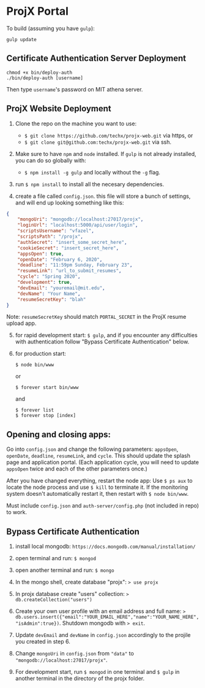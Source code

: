# ProjX Portal

To build (assuming you have `gulp`):
```
gulp update
```

## Certificate Authentication Server Deployment
```
chmod +x bin/deploy-auth
./bin/deploy-auth [username]
```
Then type `username`'s password on MIT athena server.

## ProjX Website Deployment

1. Clone the repo on the machine you want to use: 
    * `$ git clone https://github.com/techx/projx-web.git` via https, or
    * `$ git clone git@github.com:techx/projx-web.git` via ssh.

2. Make sure to have `npm` and `node` installed. If `gulp` is not already installed, you can do so globally with:
    * `$ npm install -g gulp` and locally without the `-g` flag. 

3. run `$ npm install` to install all the necesary dependencies.

4. create a file called `config.json`. this file will store a bunch of settings, and will end up looking something like this:
```JSON
{
    "mongoUri": "mongodb://localhost:27017/projx",
    "loginUrl": "localhost:5000/api/user/login",
    "scriptsUsername": "vfazel",
    "scriptsPath": "/projx",
    "authSecret": "insert_some_secret_here",
    "cookieSecret": "insert_secret_here",
    "appsOpen": true,
    "openDate": "February 6, 2020",
    "deadline": "11:59pm Sunday, February 23",
    "resumeLink": "url_to_submit_resumes",
    "cycle": "Spring 2020",
    "development": true,
    "devEmail": "youremail@mit.edu",
    "devName": "Your Name",
    "resumeSecretKey": "blah"
}
```
Note: `resumeSecretKey` should match `PORTAL_SECRET` in the ProjX resume upload app.

5. for rapid development start: `$ gulp`, and if you encounter any difficulties with authentication follow "Bypass Certificate Authentication" below.

6. for production start: 
    ```
    $ node bin/www
    ```
    or
    ```
    $ forever start bin/www
    ```
    and
    ```
    $ forever list
    $ forever stop [index]
    ```

## Opening and closing apps:
Go into `config.json` and change the following parameters:
`appsOpen`, `openDate`, `deadline`, `resumeLink`, and `cycle`.
This should update the splash page and application portal.
(Each application cycle, you will need to update `appsOpen` twice and each of the other parameters once.)

After you have changed everything, restart the node app:
Use `$ ps aux` to locate the node process and use `$ kill` to terminate it.
If the monitoring system doesn't automatically restart it, then restart with `$ node bin/www`.

Must include `config.json` and `auth-server/config.php` (not included in repo) to work.


## Bypass Certificate Authentication

1. install local mongodb: `https://docs.mongodb.com/manual/installation/`

2. open terminal and run: `$ mongod`

3. open another terminal and run: `$ mongo`

4. In the mongo shell, create database "projx": `> use projx`

5. In projx database create "users" collection: `> db.createCollection("users")`

6. Create your own user profile with an email address and full name: `>  db.users.insert({"email":"YOUR_EMAIL_HERE","name":"YOUR_NAME_HERE","isAdmin":true})`. Shutdown mongodb with `> exit`. 

7. Update `devEmail` and `devName` in `config.json` accordingly to the projile you created in step 6. 

8. Change `mongoUri` in `config.json` from `"data"` to `"mongodb://localhost:27017/projx"`. 

9. For development start, run `$ mongod` in one terminal and `$ gulp` in another terminal in the directory of the projx folder.
